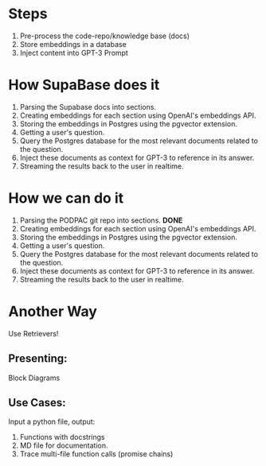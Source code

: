 # Steps
1. Pre-process the code-repo/knowledge base (docs)
2. Store embeddings in a database 
3. Inject content into GPT-3 Prompt


# How SupaBase does it
1. Parsing the Supabase docs into sections.
2. Creating embeddings for each section using OpenAI's embeddings API.
3. Storing the embeddings in Postgres using the pgvector extension.
4. Getting a user's question.
5. Query the Postgres database for the most relevant documents related to the question.
6. Inject these documents as context for GPT-3 to reference in its answer.
7. Streaming the results back to the user in realtime.

# How we can do it
1. Parsing the PODPAC git repo into sections. **DONE**
2. Creating embeddings for each section using OpenAI's embeddings API. 
3. Storing the embeddings in Postgres using the pgvector extension.
4. Getting a user's question.
5. Query the Postgres database for the most relevant documents related to the question.
6. Inject these documents as context for GPT-3 to reference in its answer.
7. Streaming the results back to the user in realtime.

# Another Way
Use Retrievers!


## Presenting:

Block Diagrams

## Use Cases:
Input a python file, output:
1. Functions with docstrings
2. MD file for documentation.
3. Trace multi-file function calls (promise chains)

